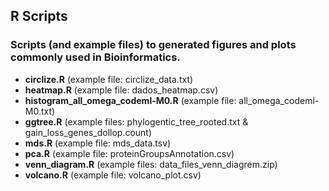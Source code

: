 ## R Scripts

### Scripts (and example files) to generated figures and plots commonly used in Bioinformatics.

- __circlize.R__ (example file: circlize_data.txt)
- __heatmap.R__ (example file: dados_heatmap.csv)
- __histogram_all_omega_codeml-M0.R__ (example file: all_omega_codeml-M0.txt)
- __ggtree.R__ (example files: phylogentic_tree_rooted.txt & gain_loss_genes_dollop.count)
- __mds.R__ (example file: mds_data.tsv)
- __pca.R__ (example file: proteinGroupsAnnotation.csv)
- __venn_diagram.R__ (example files: data_files_venn_diagrem.zip)
- __volcano.R__ (example file: volcano_plot.csv)
